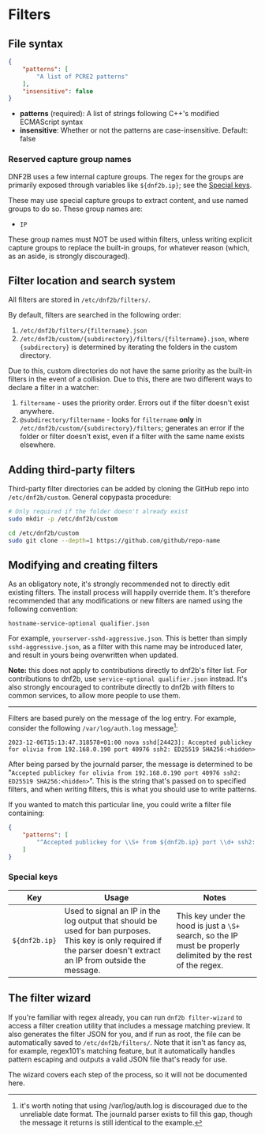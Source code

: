 # Filters


## File syntax

```json
{
    "patterns": [
        "A list of PCRE2 patterns"
    ],
    "insensitive": false
}
```

* **patterns** (required): A list of strings following C++'s modified ECMAScript syntax
* **insensitive**: Whether or not the patterns are case-insensitive. Default: false

### Reserved capture group names

DNF2B uses a few internal capture groups. The regex for the groups are primarily exposed through variables like `${dnf2b.ip}`; see the [Special keys](#special-keys).

These may use special capture groups to extract content, and use named groups to do so. These group names are:

* `IP`

These group names must NOT be used within filters, unless writing explicit capture groups to replace the built-in groups, for whatever reason (which, as an aside, is strongly discouraged).

## Filter location and search system

All filters are stored in `/etc/dnf2b/filters/`.

By default, filters are searched in the following order:

1. `/etc/dnf2b/filters/{filtername}.json`
2. `/etc/dnf2b/custom/{subdirectory}/filters/{filtername}.json`, where `{subdirectory}` is determined by iterating the folders in the custom directory.

Due to this, custom directories do not have the same priority as the built-in filters in the event of a collision. Due to this, there are two different ways to declare a filter in a watcher:

1. `filtername` - uses the priority order. Errors out if the filter doesn't exist anywhere.
2. `@subdirectory/filtername` - looks for `filtername` **only** in `/etc/dnf2b/custom/{subdirectory}/filters`; generates an error if the folder or filter doesn't exist, even if a filter with the same name exists elsewhere.



## Adding third-party filters

Third-party filter directories can be added by cloning the GitHub repo into `/etc/dnf2b/custom`. General copypasta procedure:
```sh
# Only required if the folder doesn't already exist
sudo mkdir -p /etc/dnf2b/custom

cd /etc/dnf2b/custom
sudo git clone --depth=1 https://github.com/github/repo-name
```

## Modifying and creating filters

As an obligatory note, it's strongly recommended not to directly edit existing filters. The install process will happily override them. It's therefore recommended that any modifications or new filters are named using the following convention:

```
hostname-service-optional qualifier.json
```

For example, `yourserver-sshd-aggressive.json`. This is better than simply `sshd-aggressive.json`, as a filter with this name may be introduced later, and result in yours being overwritten when updated.

**Note:** this does not apply to contributions directly to dnf2b's filter list. For contributions to dnf2b, use `service-optional qualifier.json` instead. It's also strongly encouraged to contribute directly to dnf2b with filters to common services, to allow more people to use them.

---

Filters are based purely on the message of the log entry. For example, consider the following `/var/log/auth.log` message[^1]:
```
2023-12-06T15:13:47.318578+01:00 nova sshd[24423]: Accepted publickey for olivia from 192.168.0.190 port 40976 ssh2: ED25519 SHA256:<hidden>
```

After being parsed by the journald parser, the message is determined to be "`Accepted publickey for olivia from 192.168.0.190 port 40976 ssh2: ED25519 SHA256:<hidden>`". This is the string that's passed on to specified filters, and when writing filters, this is what you should use to write patterns.

If you wanted to match this particular line, you could write a filter file containing:
```json
{
    "patterns": [
        "^Accepted publickey for \\S+ from ${dnf2b.ip} port \\d+ ssh2: \S+ \S+$"
    ]
}
```


[^1]: it's worth noting that using /var/log/auth.log is discouraged due to the unreliable date format. The journald parser exists to fill this gap, though the message it returns is still identical to the example. 

### Special keys

| Key | Usage | Notes |
| --- | ----- | --- |
| `${dnf2b.ip}` | Used to signal an IP in the log output that should be used for ban purposes. This key is only required if the parser doesn't extract an IP from outside the message. | This key under the hood is just a `\S+` search, so the IP must be properly delimited by the rest of the regex. |

## The filter wizard

If you're familiar with regex already, you can run `dnf2b filter-wizard` to access a filter creation utility that includes a message matching preview. It also generates the filter JSON for you, and if run as root, the file can be automatically saved to `/etc/dnf2b/filters/`. Note that it isn't as fancy as, for example, regex101's matching feature, but it automatically handles pattern escaping and outputs a valid JSON file that's ready for use.

The wizard covers each step of the process, so it will not be documented here.
